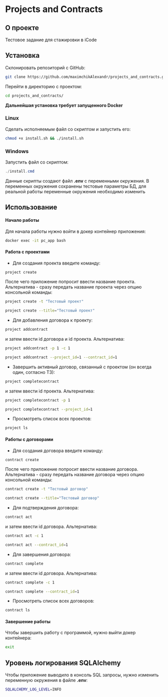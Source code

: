 # Projects and Contracts 
## О проекте

Тестовое задание для стажировки в iCode

## Установка

Склонировать репозиторий с GitHub:

```sh
git clone https://github.com/maximchikAlexandr/projects_and_contracts.git
```

Перейти в директорию с проектом:

```sh
cd projects_and_contracts/
```

**Дальнейшая установка требует запущенного Docker**

### Linux

Сделать исполняемым файл со скриптом и запустить его:

```bash
chmod +x install.sh && ./install.sh
```

### Windows

Запустить файл со скриптом:

```powershell
./install.cmd
```

Данные скрипты создают файл **.env** с переменными окружения.
В переменных окружения сохранены тестовые параметры БД, для реальной
работы переменные окружения необходимо изменить


## Использование

#### Начало работы

Для начала работы нужно войти в докер контейнер приложения:

```bash
docker exec -it pc_app bash
```

#### Работа с проектами

- Для создания проекта введите команду:
```bash
project create
```
После чего приложение попросит ввести название проекта. Альтернатива - сразу передать название 
проекта через опцию консольной команды:

```bash
project create -t "Тестовый проект"
```
```bash
project create --title="Тестовый проект"
```
- Для добавления договора к проекту:
```bash
project addcontract
```
и затем ввести id договора и id проекта. Альтернатива:
```bash
project addcontract -p 1 -c 1
```
```bash
project addcontract --project_id=1 --contract_id=1
```
- Завершить активный договор, связанный с проектом (он всегда один, согласно ТЗ):
```bash
project completecontract
```
и затем ввести id проекта. Альтернатива:
```bash
project completecontract -p 1
```
```bash
project completecontract --project_id=1
```
- Просмотреть список всех проектов:
```bash
project ls
```

#### Работы с договорами

- Для создания договора введите команду:
```bash
contract create
```
После чего приложение попросит ввести название договора. Альтернатива - сразу передать название 
договора через опцию консольной команды:

```bash
contract create -t "Тестовый договор"
```
```bash
contract create --title="Тестовый договор"
```

- Для подтверждения договора:
```bash
contract act
```
и затем ввести id договора. Альтернатива:
```bash
contract act -c 1
```
```bash
contract act --contract_id=1
```

- Для завершения договора:
```bash
contract complete
```
и затем ввести id договора. Альтернатива:
```bash
contract complete -c 1
```
```bash
contract complete --contract_id=1
```
- Просмотреть список всех договоров:
```bash
contract ls
```
#### Завершение работы
Чтобы завершить работу с программой, нужно выйти докер контейнера:

```bash
exit
```

## Уровень логирования SQLAlchemy

Чтобы приложение выводило в консоль SQL запросы, нужно 
изменить переменную окружения в файле **.env**:

```bash
SQLALCHEMY_LOG_LEVEL=INFO
```
